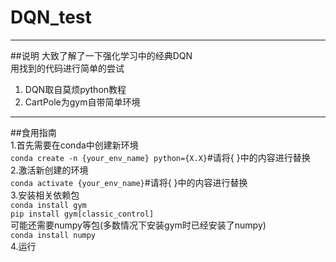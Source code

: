 # DQN_test  

***
##说明
大致了解了一下强化学习中的经典DQN  
用找到的代码进行简单的尝试  
1. DQN取自莫烦python教程
2. CartPole为gym自带简单环境


***
##食用指南  
1.首先需要在conda中创建新环境  
```conda create -n {your_env_name} python={X.X}```#请将{ }中的内容进行替换  
2.激活新创建的环境  
```conda activate {your_env_name}```#请将{ }中的内容进行替换  
3.安装相关依赖包  
```conda install gym```  
```pip install gym[classic_control]```  
可能还需要numpy等包(多数情况下安装gym时已经安装了numpy)  
```conda install numpy```  
4.运行